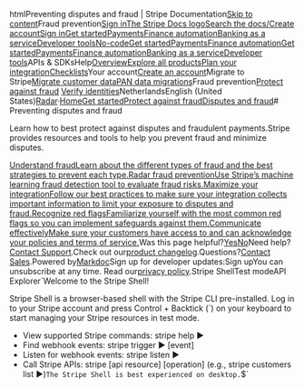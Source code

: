 htmlPreventing disputes and fraud | Stripe Documentation[Skip to content](#main-content)Fraud prevention[Sign in](https://dashboard.stripe.com/login?redirect=https%3A%2F%2Fdocs.stripe.com%2Fdisputes%2Fprevention)[The Stripe Docs logo](/)[Search the docs/](#)[Create account](https://dashboard.stripe.com/register)[Sign in](https://dashboard.stripe.com/login?redirect=https%3A%2F%2Fdocs.stripe.com%2Fdisputes%2Fprevention)[Get started](/get-started)[Payments](/payments)[Finance automation](/finance-automation)[Banking as a service](/financial-services)[Developer tools](/development)[No-code](/no-code)[Get started](/get-started)[Payments](/payments)[Finance automation](/finance-automation)[](#)[Get started](/get-started)[Payments](/payments)[Finance automation](/finance-automation)[Banking as a service](/financial-services)[Developer tools](/development)[](#)APIs & SDKsHelp[Overview](/docs/get-started)[Explore all products](/docs/products)[Plan your integration](#)[Checklists](#)Your account[Create an account](#)Migrate to Stripe[Migrate customer data](/docs/get-started/data-migrations)[PAN data migrations](#)Fraud prevention[Protect against fraud](#)
[Verify identities](#)NetherlandsEnglish (United States)[](#)[](#)[Radar](/radar)·[Home](/docs)[Get started](/docs/get-started)[Protect against fraud](/docs/radar)[Disputes and fraud](/docs/disputes)# Preventing disputes and fraud

Learn how to best protect against disputes and fraudulent payments.Stripe provides resources and tools to help you prevent fraud and minimize disputes.

[Understand fraudLearn about the different types of fraud and the best strategies to prevent each type.](/disputes/prevention/fraud-types)[Radar fraud preventionUse Stripe’s machine learning fraud detection tool to evaluate fraud risks.](/radar)[Maximize your integrationFollow our best practices to make sure your integration collects important information to limit your exposure to disputes and fraud.](/disputes/prevention/best-practices)[Recognize red flagsFamiliarize yourself with the most common red flags so you can implement safeguards against them.](/disputes/prevention/identifying-fraud)[Communicate effectivelyMake sure your customers have access to and can acknowledge your policies and terms of service.](/disputes/prevention/best-practices#customer-communication)Was this page helpful?[Yes](#)[No](#)Need help?[Contact Support](https://support.stripe.com/).Check out our[product changelog](https://stripe.com/blog/changelog).Questions?[Contact Sales](https://stripe.com/contact/sales).Powered by[Markdoc](https://markdoc.dev)Sign up for developer updates:Sign upYou can unsubscribe at any time. Read our[privacy policy](https://stripe.com/privacy).Stripe ShellTest modeAPI Explorer[](https://stripe.com/docs/stripe-cli#install)`Welcome to the Stripe Shell!

Stripe Shell is a browser-based shell with the Stripe CLI pre-installed. Log in to your
Stripe account and press Control + Backtick (`) on your keyboard to start managing your Stripe
resources in test mode.

- View supported Stripe commands: stripe help ▶️
- Find webhook events: stripe trigger ▶️ [event]
- Listen for webhook events: stripe listen ▶
- Call Stripe APIs: stripe [api resource] [operation] (e.g., stripe customers list ▶️)`The Stripe Shell is best experienced on desktop.`$`